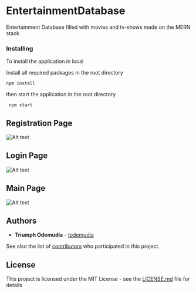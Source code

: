 # EntertainmentDatabase
Entertainment Database filled with movies and tv-shows made on the MERN stack
### Installing

To install the application in local

Install all required packages in the root directory

```
npm install
```

then start the application in the root directory

```
 npm start
```

## Registration Page
![Alt text](client/src/assets/registration.png?raw=true "Title")





## Login Page
![Alt text](client/src/assets/login.png?raw=true "Title")





## Main Page

![Alt text](client/src/assets/mainPage.png?raw=true "Title")



## Authors

* **Triumph Odemudia** - [todemudia](https://github.com/todemudia)

See also the list of [contributors](https://github.com/your/project/contributors) who participated in this project.

## License

This project is licensed under the MIT License - see the [LICENSE.md](LICENSE.md) file for details
